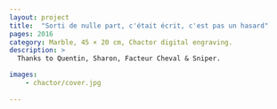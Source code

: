 ```yaml
---
layout: project
title:  "Sorti de nulle part, c'était écrit, c'est pas un hasard"
pages: 2016
category: Marble, 45 × 20 cm, Chactor digital engraving.
description: >
  Thanks to Quentin, Sharon, Facteur Cheval & Sniper.

images:
    - chactor/cover.jpg
    
---
```

